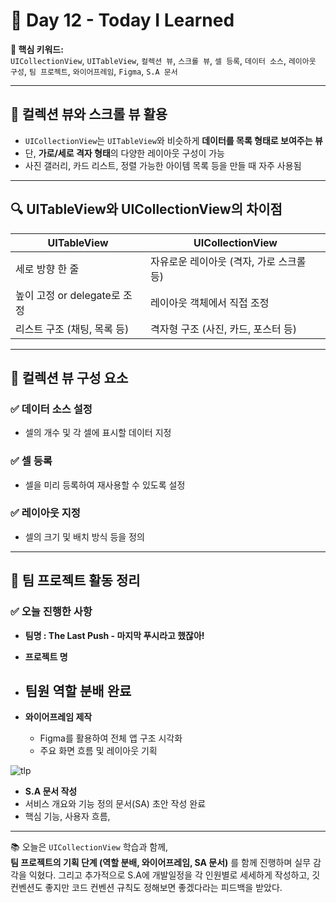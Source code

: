 # 📘 Day 12 - Today I Learned

**🔑 핵심 키워드:**  
`UICollectionView`, `UITableView`, `컬렉션 뷰`, `스크롤 뷰`, `셀 등록`, `데이터 소스`, `레이아웃 구성`, `팀 프로젝트`, `와이어프레임`, `Figma`, `S.A 문서`

---

## 🧩 컬렉션 뷰와 스크롤 뷰 활용

- `UICollectionView`는 `UITableView`와 비슷하게 **데이터를 목록 형태로 보여주는 뷰**
- 단, **가로/세로 격자 형태**의 다양한 레이아웃 구성이 가능
- 사진 갤러리, 카드 리스트, 정렬 가능한 아이템 목록 등을 만들 때 자주 사용됨

---

## 🔍 UITableView와 UICollectionView의 차이점

| UITableView | UICollectionView |
|-------------|------------------|
| 세로 방향 한 줄 | 자유로운 레이아웃 (격자, 가로 스크롤 등) |
| 높이 고정 or delegate로 조정 | 레이아웃 객체에서 직접 조정 |
| 리스트 구조 (채팅, 목록 등) | 격자형 구조 (사진, 카드, 포스터 등) |

---

## 🧱 컬렉션 뷰 구성 요소

### ✅ 데이터 소스 설정
- 셀의 개수 및 각 셀에 표시할 데이터 지정

### ✅ 셀 등록
- 셀을 미리 등록하여 재사용할 수 있도록 설정

### ✅ 레이아웃 지정
- 셀의 크기 및 배치 방식 등을 정의

---

## 👥 팀 프로젝트 활동 정리

### ✅ 오늘 진행한 사항
- **팀명 : The Last Push - 마지막 푸시라고 했잖아!**
- **프로젝트 명**
- **팀원 역할 분배 완료**
  - 

- **와이어프레임 제작**
  - Figma를 활용하여 전체 앱 구조 시각화
  - 주요 화면 흐름 및 레이아웃 기획

![tlp](https://github.com/user-attachments/assets/f5e4df11-faa2-412c-ab33-8662e72b6b06)  


- **S.A 문서 작성**
- 서비스 개요와 기능 정의 문서(SA) 초안 작성 완료
- 핵심 기능, 사용자 흐름, 

---

📚 오늘은 `UICollectionView` 학습과 함께,  
**팀 프로젝트의 기획 단계 (역할 분배, 와이어프레임, SA 문서)** 를 함께 진행하며 실무 감각을 익혔다.
그리고 추가적으로 S.A에 개발일정을 각 인원별로 세세하게 작성하고, 깃 컨벤션도 좋지만 코드 컨벤션 규칙도 정해보면 좋겠다라는 피드백을 받았다.
